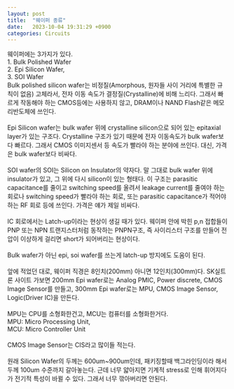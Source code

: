 ```yaml
---
layout: post
title:  "웨이퍼 종류"
date:   2023-10-04 19:31:29 +0900
categories: Circuits
---
```


웨이퍼에는 3가지가 있다.<br>
1\. Bulk Polished Wafer<br>
2\. Epi Silicon Wafer,<br>
3\. SOI Wafer<br>
Bulk polished silicon wafer는 비정질(Amorphous, 원자들 사이 거리에 특별한 규칙이 없음) 고체라서, 전자 이동 속도가 결정질(Crystalline)에 비해 느리다. 그래서 빠르게 작동해야 하는 CMOS등에는 사용하지 않고, DRAM이나 NAND Flash같은 메모리반도체에 쓰인다.<br>
<br>
Epi Silicon wafer는 bulk wafer 위에 crystalline silicon으로 되어 있는 epitaxial layer가 있는 구조다. Crystalline 구조가 있기 때문에 전자 이동속도가 bulk wafer보다 빠르다. 그래서 CMOS 이미지센서 등 속도가 빨라야 하는 분야에 쓰인다. 대신, 가격은 bulk wafer보다 비싸다.<br>
<br>
SOI wafer의 SOI는 Silicon on Insulator의 약자다. 말 그대로 bulk wafer 위에 insulator가 있고, 그 위에 다시 silicon이 있는 형태다. 이 구조는 parasitic capacitance를 줄이고 switching speed를 올려서 leakage current를 줄여야 하는 회로나 switching speed가 빨라야 하는 회로, 또는 parasitic capacitance가 적어야 하는 RF 회로 등에 쓰인다. 가격은 얘가 제일 비싸다.<br>
<br>
IC 회로에서는 Latch-up이라는 현상이 생길 때가 있다. 웨이퍼 안에 박힌 p,n 접합들이 PNP 또는 NPN 트랜지스터처럼 동작하는 PNPN구조, 즉 사이리스터 구조를 만들어 전압이 이상하게 걸리면 short가 되어버리는 현상이다.<br>
<br>
Bulk wafer가 아닌 epi, soi wafer를 쓰는게 latch-up 방지에도 도움이 된다.<br>
<br>
앞에 적었던 대로, 웨이퍼 직경은 8인치(200mm) 아니면 12인치(300mm)다. SK실트론 사이트 가보면 200mm Epi wafer로는 Analog PMIC, Power discrete, CMOS Image Sensor를 만들고, 300mm Epi wafer로는 MPU, CMOS Image Sensor, Logic(Driver IC)을 만든다.<br>
<br>
MPU는 CPU를 소형화한건고, MCU는 컴퓨터를 소형화한거다.<br>
MPU: Micro Processing Unit,<br>
MCU: Micro Controller Unit<br>
<br>
CMOS Image Sensor는 CIS라고 많이들 적는다.<br>
<br>
원래 Silicon Wafer의 두께는 600um~900um인데, 패키징할때 백그라인딩이라 해서 두께 100um 수준까지 갈아놓는다. 근데 너무 얇아지면 기계적 stress로 인해 휘어지다가 전기적 특성이 바뀔 수 있다. 그래서 너무 깎아버리면 안된다.<br>



